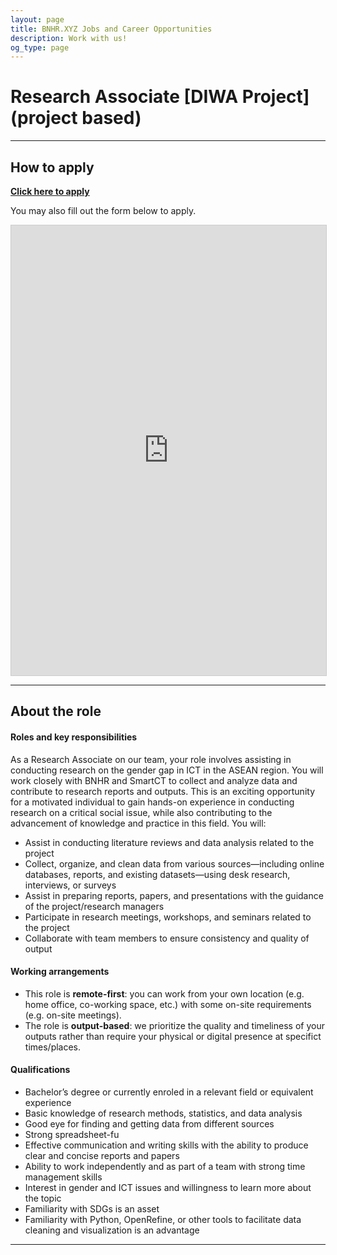 ```yaml
---
layout: page
title: BNHR.XYZ Jobs and Career Opportunities
description: Work with us!
og_type: page
---
```

# Research Associate [DIWA Project] (project based)
<hr>

## How to apply
<div class="d-flex justify-content-start py-2"><a
    href="https://airtable.com/app4r34NANHYDVrt2/pagETVaP68TJPP4nq/form"
    target="_blank" class="btn btn-lg bg-success col-sm-12 col-md-6" role="button"
    aria-disabled="true"><strong class="text-white">Click here to apply</strong></a>
</div> 

You may also fill out the form below to apply.
<iframe class="airtable-embed" src="https://airtable.com/embed/app4r34NANHYDVrt2/pagETVaP68TJPP4nq/form" frameborder="0" onmousewheel="" width="100%" height="720" style="background: transparent; border: 1px solid #ccc;"></iframe>

<hr>

## About the role
#### Roles and key responsibilities

As a Research Associate on our team, your role involves assisting in conducting research on the gender gap in ICT in the ASEAN region. You will work closely with BNHR and SmartCT to collect and analyze data and contribute to research reports and outputs. This is an exciting opportunity for a motivated individual to gain hands-on experience in conducting research on a critical social issue, while also contributing to the advancement of knowledge and practice in this field. You will:
- Assist in conducting literature reviews and data analysis related to the project
- Collect, organize, and clean data from various sources—including online databases, reports, and existing datasets—using desk research, interviews, or surveys
- Assist in preparing reports, papers, and presentations with the guidance of the project/research managers
- Participate in research meetings, workshops, and seminars related to the project
- Collaborate with team members to ensure consistency and quality of output

#### Working arrangements
- This role is **remote-first**: you can work from your own location (e.g. home office, co-working space, etc.) with some on-site requirements (e.g. on-site meetings).
- The role is **output-based**: we prioritize the quality and timeliness of your outputs rather than require your physical or digital presence at specifict times/places.

#### Qualifications
- Bachelor’s degree or currently enroled in a relevant field or equivalent experience
- Basic knowledge of research methods, statistics, and data analysis
- Good eye for finding and getting data from different sources
- Strong spreadsheet-fu
- Effective communication and writing skills with the ability to produce clear and concise reports and papers
- Ability to work independently and as part of a team with strong time management skills
- Interest in gender and ICT issues and willingness to learn more about the topic
- Familiarity with SDGs is an asset
- Familiarity with Python, OpenRefine, or other tools to facilitate data cleaning and visualization is an advantage

<hr>